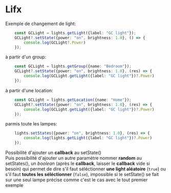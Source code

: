 # Lifx

Exemple de changement de light:

```Typescript
    const GCLight = lights.getLight({label: "GC light"});
    GCLight?.setState({power: "on", brightness: 1.0}, () => {
        console.log(GCLight?.Power)
    });
```

à partir d'un group:

```Typescript
    const GCLight = lights.getGroup({name: "Bedroom"});
    GCLight?.setState({power: "on", brightness: 1.0}, (res) => {
        console.log(GCLight.getLight({label: "GC light"})?.Power)
    });
```

à partir d'une location:

```Typescript
    const GCLight = lights.getLocation({name: "Home"});
    GCLight?.setState({power: "on", brightness: 1.0}, (res) => {
        console.log(GCLight.getLight({label: "GC light"})?.Power)
    });
```

parmis toute les lampes:

```Typescript
    lights.setStates({power: "on", brightness: 1.0}, (res) => {
        console.log(lights.getLight({label: "GC light"})?.Power)
    });
```

Possibilité d'ajouter un **callback** au setState()  
Puis possibilité d'ajouter un autre paramètre nommer **random** au setStates(), un _boolean_ (après le **callback**, laisser le **callback** vide si besoin) qui permet de dire s'il faut séléctionner **une light aléatoire** (`true`) ou s'il faut **toutes les séléctionner** (`false`), impossible si le setState() se fait sur une seul lampe précise comme c'est le cas avec le tout premier exemple
